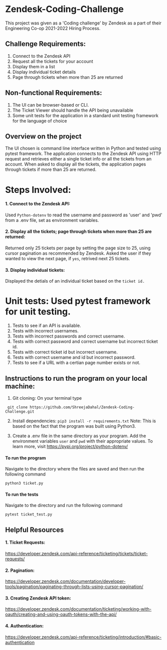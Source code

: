 # Zendesk-Coding-Challenge

This project was given as a 'Coding challenge' by Zendesk as a part of their Engineering Co-op 2021-2022 Hiring Process.
## Challenge Requirements:
1. Connect to the Zendesk API
2. Request all the tickets for your account
3. Display them in a list
4. Display individual ticket details
5. Page through tickets when more than 25 are returned

## Non-functional Requirements:
1. The UI can be browser-based or CLI.
2. The Ticket Viewer should handle the API being unavailable
3. Some unit tests for the application in a standard unit testing
framework for the language of choice


## Overview on the project
The UI chosen is command line interface written in Python and tested using pytest framework. The application connects to the Zendesk API using HTTP request and retrieves either a single ticket info or all the tickets from an account. When asked to display all the tickets, the application pages through tickets if more than 25 are returned.


# Steps Involved:
#### 1. Connect to the Zendesk API:
 Used ```Python-dotenv``` to read the username and password as 'user' and 'pwd' from a .env file, set as environment variables. 
#### 2. Display all the tickets; page through tickets when more than 25 are returned:
 Returned only 25 tickets per page by setting the page size to 25, using cursor pagination as recommended by Zendesk. Asked the user if they wanted to view the next page, if ```yes```, retrived next 25 tickets. 
#### 3. Display individual tickets:
 Displayed the detials of an individual ticket based on the ```ticket id.``` 
   
# Unit tests: Used pytest framework for unit testing.
1. Tests to see if an API is available.
2. Tests with incorrect usernames.
3. Tests with incorrect passwords and correct username.
4. Tests with correct password and correct username but incorrect ticket id.
5. Tests with correct ticket id but incorrect username.
6. Tests with correct username and id but incorrect password.
7. Tests to see if a URL with a certian page number exists or not.


## Instructions to run the program on your local machine:
1. Git cloning: On your terminal type
```
 git clone https://github.com/ShreejaDahal/Zendesk-Coding-Challenge.git
 ```
2. Install dependencies: 
 ```pip3 install -r requirements.txt```
 Note: This is based on the fact that the program was built using Python3. 

3. Create a .env file in the same directory as your program. Add the environment variables `user` and `pwd` with their appropriate values.
   To learn more, visit https://pypi.org/project/python-dotenv/
 
 #### To run the program
 Navigate to the directory where the files are saved and then run the following command
 ```
 python3 ticket.py
 ```
#### To run the tests
Navigate to the directory and run the following command
```
pytest ticket_test.py
```

## Helpful Resources
  #### 1. Ticket Requests:
  https://developer.zendesk.com/api-reference/ticketing/tickets/ticket-requests/
  #### 2. Pagination:
   https://developer.zendesk.com/documentation/developer-tools/pagination/paginating-through-lists-using-cursor-pagination/
  #### 3. Creating Zendesk API token:
   https://developer.zendesk.com/documentation/ticketing/working-with-oauth/creating-and-using-oauth-tokens-with-the-api/
  #### 4.  Authentication:
   https://developer.zendesk.com/api-reference/ticketing/introduction/#basic-authentication
   

